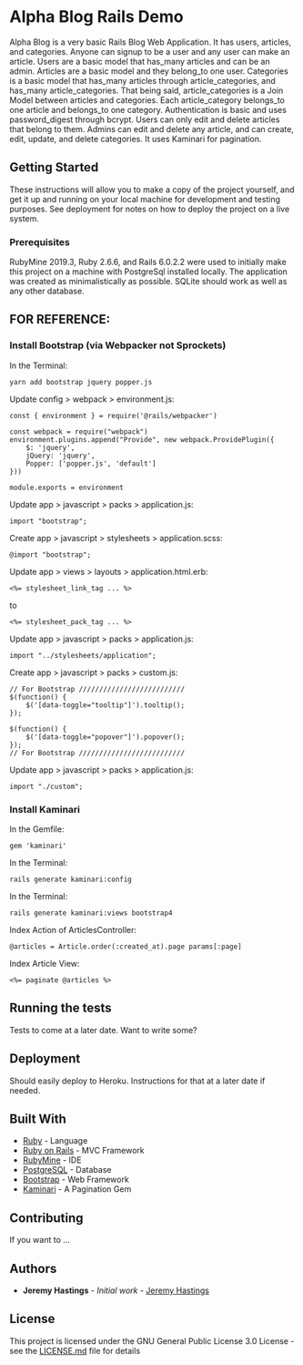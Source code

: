 # Alpha Blog Rails Demo

Alpha Blog is a very basic Rails Blog Web Application.  It has users, articles, and categories.  Anyone can signup to be a user and any user can make an article.  Users are a basic model that has_many articles and can be an admin.  Articles are a basic model and they belong_to one user.  Categories is a basic model that has_many articles through article_categories, and has_many article_categories.  That being said, article_categories is a Join Model between articles and categories.  Each article_category belongs_to one article and belongs_to one category.  Authentication is basic and uses password_digest through bcrypt.  Users can only edit and delete articles that belong to them.  Admins can edit and delete any article, and can create, edit, update, and delete categories.  It uses Kaminari for pagination.

## Getting Started

These instructions will allow you to make a copy of the project yourself, and get it up and running on your local machine for development and testing purposes. See deployment for notes on how to deploy the project on a live system.

### Prerequisites

RubyMine 2019.3, Ruby 2.6.6, and Rails 6.0.2.2 were used to initially make this project on a machine with PostgreSql installed locally.  The application was created as minimalistically as possible.  SQLite should work as well as any other database. 

## FOR REFERENCE:

### Install Bootstrap (via Webpacker not Sprockets)

In the Terminal:

```
yarn add bootstrap jquery popper.js
```
Update config > webpack > environment.js:

```
const { environment } = require('@rails/webpacker')

const webpack = require("webpack")
environment.plugins.append("Provide", new webpack.ProvidePlugin({
    $: 'jquery',
    jQuery: 'jquery',
    Popper: ['popper.js', 'default']
}))

module.exports = environment
```

Update app > javascript > packs > application.js:

```
import "bootstrap";
```

Create app > javascript > stylesheets > application.scss:

```
@import "bootstrap";
```

Update app > views > layouts > application.html.erb:

```
<%= stylesheet_link_tag ... %>
```
to
```
<%= stylesheet_pack_tag ... %>
```

Update app > javascript > packs > application.js:

```
import "../stylesheets/application";
```

Create app > javascript > packs > custom.js:

```
// For Bootstrap //////////////////////////
$(function() {
    $('[data-toggle="tooltip"]').tooltip();
});

$(function() {
    $('[data-toggle="popover"]').popover();
});
// For Bootstrap //////////////////////////
```

Update app > javascript > packs > application.js:

```
import "./custom";
```

### Install Kaminari

In the Gemfile:
```
gem 'kaminari'
```
In the Terminal:
```
rails generate kaminari:config
```
In the Terminal:
```
rails generate kaminari:views bootstrap4
```
Index Action of ArticlesController:
```
@articles = Article.order(:created_at).page params[:page]
```
Index Article View:
```
<%= paginate @articles %>
```
## Running the tests

Tests to come at a later date.  Want to write some?

## Deployment

Should easily deploy to Heroku.  Instructions for that at a later date if needed.

## Built With

* [Ruby](https://www.ruby-lang.org/en/) - Language
* [Ruby on Rails](https://rubyonrails.org) - MVC Framework
* [RubyMine](https://www.jetbrains.com/ruby/) - IDE
* [PostgreSQL](https://www.postgresql.org) - Database
* [Bootstrap](https://getbootstrap.com) - Web Framework
* [Kaminari](https://github.com/kaminari/kaminari) - A Pagination Gem

## Contributing

If you want to ...

## Authors

* **Jeremy Hastings** - *Initial work* - [Jeremy Hastings](https://github.com/jeremyhastings/)

## License

This project is licensed under the GNU General Public License 3.0 License - see the [LICENSE.md](LICENSE.md) file for details
